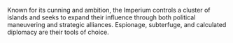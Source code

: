 Known for its cunning and ambition, the Imperium controls a cluster of islands and seeks to expand their influence through both political maneuvering and strategic alliances. Espionage, subterfuge, and calculated diplomacy are their tools of choice.
